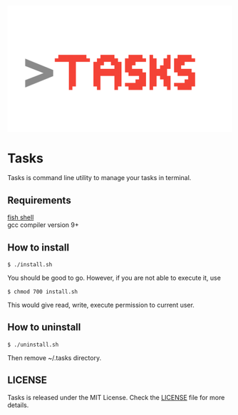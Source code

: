 ![Couldn't load image](https://github.com/cmaspi/tasks/blob/stable/img/logo.png)

# Tasks
Tasks is command line utility to manage your tasks in terminal.

## Requirements
[fish shell](https://fishshell.com/)        
gcc compiler version 9+

## How to install
```shell
$ ./install.sh  
```
You should be good to go. However, if you are not able to execute it, use       
```shell
$ chmod 700 install.sh  
``` 
This would give read, write, execute permission to current user.

## How to uninstall
```fish
$ ./uninstall.sh
```
Then remove ~/.tasks directory.

## LICENSE
Tasks is released under the MIT License. Check the [LICENSE](https://github.com/cmaspi/tasks/blob/stable/LICENSE) file for more details.